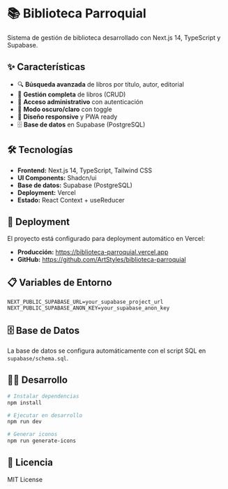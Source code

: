 # 📚 Biblioteca Parroquial

Sistema de gestión de biblioteca desarrollado con Next.js 14, TypeScript y Supabase.

## ✨ Características

- 🔍 **Búsqueda avanzada** de libros por título, autor, editorial
- 📖 **Gestión completa** de libros (CRUD)
- 🔐 **Acceso administrativo** con autenticación
- 🌙 **Modo oscuro/claro** con toggle
- 📱 **Diseño responsive** y PWA ready
- 🗄️ **Base de datos** en Supabase (PostgreSQL)

## 🛠️ Tecnologías

- **Frontend:** Next.js 14, TypeScript, Tailwind CSS
- **UI Components:** Shadcn/ui
- **Base de datos:** Supabase (PostgreSQL)
- **Deployment:** Vercel
- **Estado:** React Context + useReducer

## 🚀 Deployment

El proyecto está configurado para deployment automático en Vercel:

- **Producción:** https://biblioteca-parroquial.vercel.app
- **GitHub:** https://github.com/ArtStyles/biblioteca-parroquial

## 📋 Variables de Entorno

```env
NEXT_PUBLIC_SUPABASE_URL=your_supabase_project_url
NEXT_PUBLIC_SUPABASE_ANON_KEY=your_supabase_anon_key
```

## 🗄️ Base de Datos

La base de datos se configura automáticamente con el script SQL en `supabase/schema.sql`.

## 👨‍💻 Desarrollo

```bash
# Instalar dependencias
npm install

# Ejecutar en desarrollo
npm run dev

# Generar iconos
npm run generate-icons
```

## 📄 Licencia

MIT License